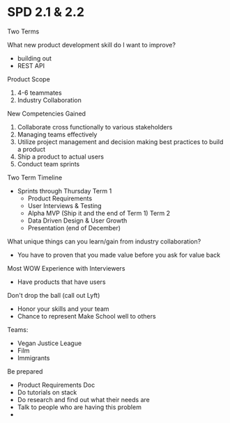 # SPD 2.1 & 2.2
Two Terms

What new product development skill do I want to improve?
- building out
- REST API

Product Scope
1. 4-6 teammates
2. Industry Collaboration

New Competencies Gained
1. Collaborate cross functionally to various stakeholders
2. Managing teams effectively
3. Utilize project management and decision making best practices to build a product
4. Ship a product to actual users
5. Conduct team sprints

Two Term Timeline
- Sprints through Thursday
Term 1
    - Product Requirements
    - User Interviews & Testing
    - Alpha
MVP (Ship it and the end of Term 1)
Term 2
    - Data Driven Design & User Growth
    - Presentation (end of December)

What unique things can you learn/gain from industry collaboration?
- You have to proven that you made value before you ask for value back

Most WOW Experience with Interviewers
- Have products that have users

Don't drop the ball (call out Lyft)
- Honor your skills and your team
- Chance to represent Make School well to others

Teams:
- Vegan Justice League
- Film
- Immigrants

Be prepared
- Product Requirements Doc
- Do tutorials on stack
- Do research and find out what their needs are
- Talk to people who are having this problem
-
